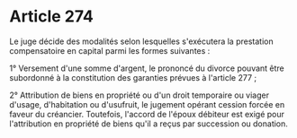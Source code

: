# Article 274

Le juge décide des modalités selon lesquelles s'exécutera la prestation compensatoire en capital parmi les formes suivantes :

1° Versement d'une somme d'argent, le prononcé du divorce pouvant être subordonné à la constitution des garanties prévues à l'article 277 ;

2° Attribution de biens en propriété ou d'un droit temporaire ou viager d'usage, d'habitation ou d'usufruit, le jugement opérant cession forcée en faveur du créancier. Toutefois, l'accord de l'époux débiteur est exigé pour l'attribution en propriété de biens qu'il a reçus par succession ou donation.
